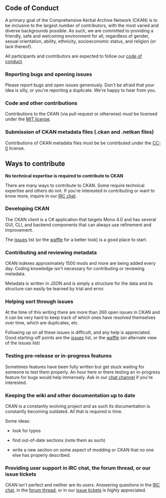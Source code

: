 ## Code of Conduct

A primary goal of the Comprehensive Kerbal Archive Network (CKAN) is to be inclusive to the largest number of contributors, with the most varied and diverse backgrounds possible. As such, we are committed to providing a friendly, safe and welcoming environment for all, regardless of gender, sexual orientation, ability, ethnicity, socioeconomic status, and religion (or lack thereof).

All participants and contributors are expected to follow our [code of conduct][1].

### Reporting bugs and opening issues

Please report bugs and open issues generously. Don't be afraid that your idea is silly, or you're reporting a duplicate. We're happy to hear from you.

### Code and other contributions

Contributions to the CKAN (via pull request or otherwise) *must* be licensed under the [MIT license](LICENSE.md).

### Submission of CKAN metadata files (.ckan and .netkan files)

Contributions of CKAN metadata files *must* be be contributed under the [CC-0][2] license.

## Ways to contribute

**No technical expertise is required to contribute to CKAN**

There are many ways to contribute to CKAN. Some require technical expertise and others do not. If you're interested in contributing or want to know more, inquire in our [IRC chat][5].

### Developing CKAN

The CKAN client is a C# application that targets Mono 4.0 and has several GUI, CLI, and backend components that can always use refinement and improvement.

The [issues][3] list (or the [waffle][4] for a better look) is a good place to start.

### Contributing and reviewing metadata

CKAN indexes approximately 1500 mods and more are being added every day. Coding knowledge isn't necessary for contributing or reviewing metadata.

Metadata is written in JSON and is simply a structure for the data and its structure can easily be learned by trial and error.

### Helping sort through issues

At the time of this writing there are more than 260 open issues in CKAN and it can be very hard to keep track of which ones have resolved themselves over time, which are duplicates, etc.

Following up on all these issues is difficult, and any help is appreciated. Good starting-off points are the [issues][3] list, or the [waffle][4] (an alternate view of the issues list)

### Testing pre-release or in-progress features

Sometimes features have been fully written but get stuck waiting for someone to test them properly. An hour here or there testing an in-progress feature for bugs would help immensely. Ask in our [chat channel][5] if you're interested.

### Keeping the wiki and other documentation up to date

CKAN is a constantly evolving project and as such its documentation is constantly becoming outdated. All that is required is time.


Some ideas:

* look for typos

* find out-of-date sections (note them as such)

* write a new section on some aspect of modding or CKAN that no one else has properly described.


### Providing user support in IRC chat, the forum thread, or our issue tickets

CKAN isn't perfect and neither are its users. Answering questions in the [IRC chat][5], in the [forum thread][6], or in our [issue tickets][3] is highly appreciated.

 [1]:https://github.com/KSP-CKAN/CKAN/wiki/Code-of-Conduct
 [2]:http://creativecommons.org/publicdomain/zero/1.0/
 [3]:https://github.com/KSP-CKAN/CKAN/issues
 [4]:https://waffle.io/ksp-ckan/ckan
 [5]:http://webchat.esper.net/?channels=ckan
 [6]:http://forum.kerbalspaceprogram.com/index.php?/topic/154922-ckan-the-comprehensive-kerbal-archive-network

